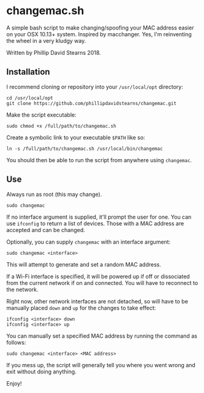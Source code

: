 # changemac.sh

A simple bash script to make changing/spoofing your MAC address easier on your OSX 10.13+ system. Inspired by macchanger. Yes, I'm reinventing the wheel in a very kludgy way.

Written by Phillip David Stearns 2018.

## Installation

I recommend cloning or repository into your `/usr/local/opt` directory:

```
cd /usr/local/opt
git clone https://github.com/phillipdavidstearns/changemac.git
```

Make the script executable:

```
sudo chmod +x /full/path/to/changemac.sh
```

Create a symbolic link to your executable `$PATH` like so:

```
ln -s /full/path/to/changemac.sh /usr/local/bin/changemac
```

You should then be able to run the script from anywhere using `changemac`.

## Use

Always run as root (this may change).

```
sudo changemac
```

If no interface argument is supplied, it'll prompt the user for one. You can use `ifconfig` to return a list of devices. Those with a MAC address are accepted and can be changed.

Optionally, you can supply `changemac` with an interface argument:

```
sudo changemac <interface>
```

This will attempt to generate and set a random MAC address.

If a Wi-Fi interface is specified, it will be powered up if off or dissociated from the current network if on and connected. You will have to reconnect to the network.

Right now, other network interfaces are not detached, so will have to be manually placed `down` and `up` for the changes to take effect:

```
ifconfig <interface> down
ifconfig <interface> up
``` 

You can manually set a specified MAC address by running the command as follows:

```
sudo changemac <interface> <MAC address>
```

If you mess up, the script will generally tell you where you went wrong and exit without doing anything.

Enjoy!